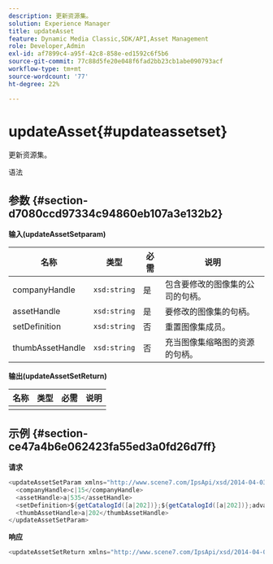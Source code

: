 ```yaml
---
description: 更新资源集。
solution: Experience Manager
title: updateAsset
feature: Dynamic Media Classic,SDK/API,Asset Management
role: Developer,Admin
exl-id: af7899c4-a95f-42c8-858e-ed1592c6f5b6
source-git-commit: 77c88d5fe20e048f6fad2bb23cb1abe090793acf
workflow-type: tm+mt
source-wordcount: '77'
ht-degree: 22%

---
```


# updateAsset{#updateassetset}

更新资源集。

语法

## 参数 {#section-d7080ccd97334c94860eb107a3e132b2}

**输入(updateAssetSetparam)**

| 名称 | 类型 | 必需 | 说明 |
|---|---|---|---|
| companyHandle | `xsd:string` | 是 | 包含要修改的图像集的公司的句柄。 |
| assetHandle | `xsd:string` | 是 | 要修改的图像集的句柄。 |
| setDefinition | `xsd:string` | 否 | 重置图像集成员。 |
| thumbAssetHandle | `xsd:string` | 否 | 充当图像集缩略图的资源的句柄。 |

**输出(updateAssetSetReturn)**

| 名称 | 类型 | 必需 | 说明 |
|---|---|---|---|
|  |  |  |  |

## 示例 {#section-ce47a4b6e062423fa55ed3a0fd26d7ff}

**请求**

```java
<updateAssetSetParam xmlns="http://www.scene7.com/IpsApi/xsd/2014-04-03"> 
  <companyHandle>c|15</companyHandle> 
  <assetHandle>a|535</assetHandle> 
  <setDefinition>${getCatalogId([a|202])};${getCatalogId([a|202])};advanced_image;,${getCatalogId([a|935])};${getCatalogId([a|935])};advanced_image;,${getCatalogId([a|933])};${getCatalogId([a|933])};advanced_image;</setDefinition> 
  <thumbAssetHandle>a|202</thumbAssetHandle> 
</updateAssetSetParam>
```

**响应**

```java
<updateAssetSetReturn xmlns="http://www.scene7.com/IpsApi/xsd/2014-04-03"/>
```
